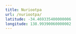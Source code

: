 ```yaml
---
title: Nuriootpa
url: /nuriootpa/
latitude: -34.469335400000006
longitude: 138.99390060000002
---
```

